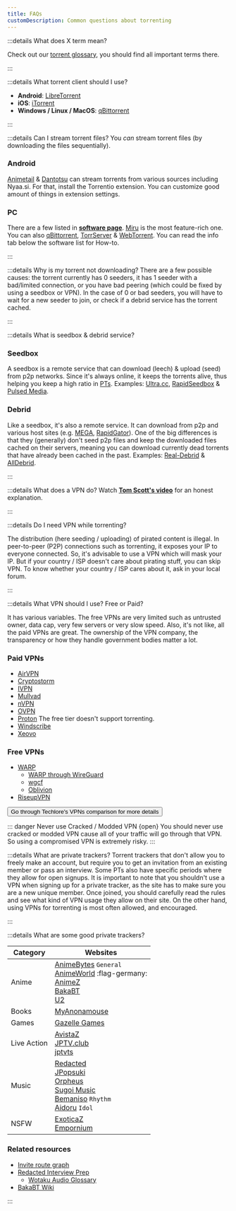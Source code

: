 ```yaml
---
title: FAQs
customDescription: Common questions about torrenting
---
```


<GradientCard title="FAQs" description="Common questions about torrenting" theme="turquoise" variant="thin"/>


:::details What does X term mean?

Check out our [torrent glossary](/torrenting/glossary), you should find all important terms there.

:::

:::details What torrent client should I use?

- **Android**: [LibreTorrent](https://play.google.com/store/apps/details?id=org.proninyaroslav.libretorrent)
- **iOS**: [iTorrent](https://github.com/XITRIX/iTorrent)
- **Windows / Linux / MacOS**: [qBittorrent](https://www.qbittorrent.org/)

:::

:::details Can I stream torrent files?
You *can* stream torrent files (by downloading the files sequentially).

### Android
[Animetail](https://github.com/Dark25/Animetail2) & [Dantotsu](https://dantotsuapp.netlify.app/) can stream torrents from various sources including Nyaa.si. For that, install the Torrentio extension. You can customize good amount of things in extension settings.

### PC
There are a few listed in [**software page**](/software#anime-streaming-2). [Miru](https://miru.watch/) is the most feature-rich one. You can also [qBittorrent](https://www.qbittorrent.org/), [TorrServer](https://github.com/YouROK/TorrServer) & [WebTorrent](https://webtorrent.io/). You can read the info tab below the software list for How-to.

:::

:::details Why is my torrent not downloading?
There are a few possible causes: the torrent currently has 0 seeders, it has 1 seeder with a bad/limited connection, or you have bad peering (which could be fixed by using a seedbox or VPN). In the case of 0 or bad seeders, you will have to wait for a new seeder to join, or check if a debrid service has the torrent cached.

:::

:::details What is seedbox & debrid service?
### Seedbox
A seedbox is a remote service that can download (leech) & upload (seed) from p2p networks. Since it's always online, it keeps the torrents alive, thus helping you keep a high ratio in [PTs](#pt-private-tracker). Examples: [Ultra.cc](https://ultra.cc/), [RapidSeedbox](https://www.rapidseedbox.com/) & [Pulsed Media](https://pulsedmedia.com/).

### Debrid
Like a seedbox, it's also a remote service. It can download from p2p and various host sites (e.g. [MEGA](https://mega.io/), [RapidGator](https://rapidgators.net/)). One of the big differences is that they (generally) don't seed p2p files and keep the downloaded files cached on their servers, meaning you can download currently dead torrents that have already been cached in the past. Examples: [Real-Debrid](https://real-debrid.com/) & [AllDebrid](https://alldebrid.com/).

:::

:::details What does a VPN do?
Watch [**Tom Scott's video**](https://youtu.be/WVDQEoe6ZWY) for an honest explanation.

:::

:::details Do I need VPN while torrenting?

The distribution (here seeding / uploading) of pirated content is illegal. In peer-to-peer (P2P) connections such as torrenting, it exposes your IP to everyone connected. So, it's advisable to use a VPN which will mask your IP. But if your country / ISP doesn't care about pirating stuff, you can skip VPN. To know whether your country / ISP cares about it, ask in your local forum.

:::

:::details What VPN should I use? Free or Paid?

It has various variables. The free VPNs are very limited such as untrusted owner, data cap, very few servers or very slow speed. Also, it's not like, all the paid VPNs are great. The ownership of the VPN company, the transparency or how they handle government bodies matter a lot.

### Paid VPNs
- [AirVPN](https://airvpn.org/)
- [Cryptostorm](https://cryptostorm.is/)
- [IVPN](https://www.ivpn.net/)
- [Mullvad](https://mullvad.net/) <Badge type="tip" text="No port forwarding" />
- [nVPN](https://nvpn.net/)
- [OVPN](https://www.ovpn.com/)
- [Proton](https://protonvpn.com/) <tooltip>The free tier doesn't support torrenting.</tooltip>
- [Windscribe](https://windscribe.com/) <Badge type="tip" text="Freemium" />
- [Xeovo](https://xeovo.com/)

### Free VPNs
- [WARP](https://one.one.one.one/)
  - [WARP through WireGuard](https://rentry.co/foss-warp)
  - [wgcf](https://github.com/ViRb3/wgcf)
  - [Oblivion](https://github.com/bepass-org/oblivion-desktop)
- [RiseupVPN](https://riseup.net/en/vpn)

<Button link="https://www.techlore.tech/vpn" icon="i-fxemoji-lightbulb">Go through Techlore's VPNs comparison for more details</Button>

::: danger Never use Cracked / Modded VPN {open}
You should never use cracked or modded VPN cause all of your traffic will go through that VPN. So using a compromised VPN is extremely risky.
:::

:::details What are private trackers?
Torrent trackers that don't allow you to freely make an account, but require you to get an invitation from an existing member or pass an interview. Some PTs also have specific periods where they allow for open signups. It is important to note that you shouldn't use a VPN when signing up for a private tracker, as the site has to make sure you are a new unique member. Once joined, you should carefully read the rules and see what kind of VPN usage they allow on their site. On the other hand, using VPNs for torrenting is most often allowed, and encouraged.

:::

:::details What are some good private trackers?

| Category | Websites |
|-|-|
| Anime | [AnimeBytes](https://animebytes.tv/) `General` <br> [AnimeWorld](https://animeworld.cx/) :flag-germany: <br> [AnimeZ](https://animetorrents.me/) <Badge type="tip" icon="i-ic-outline-discord" text="Waitlist" link="https://discord.gg/GYahYNWutE" /> <br> [BakaBT](https://bakabt.me/) <br> [U2](https://u2.dmhy.org/portal.php) |
| Books | [MyAnonamouse](https://myanonamouse.net/) |
| Games | [Gazelle Games](https://gazellegames.net/login.php) |
| Live Action | [AvistaZ](https://avistaz.to/) <Badge type="tip" icon="i-ic-outline-discord" text="Waitlist" link="https://discord.gg/GYahYNWutE" /> <br> [JPTV.club](https://jptv.club/) <br> [jptvts](https://jptvts.us/) |
| Music | [Redacted](https://redacted.ch/) <br> [JPopsuki](https://jpopsuki.eu/) <br> [Orpheus](https://orpheus.network/) <br> [Sugoi Music](https://sugoimusic.me/) <br> [Bemaniso](https://bemaniso.ws/) `Rhythm` <br> [Aidoru](https://aidoru-online.me/) `Idol` |
| NSFW | [ExoticaZ](https://exoticaz.to/) <Badge type="tip" icon="i-ic-outline-discord" text="Waitlist" link="https://discord.gg/GYahYNWutE" /> <br> [Empornium](https://www.empornium.is/) |

### Related resources
- [Invite route graph](https://inviteroute.github.io/graph/)
- [Redacted Interview Prep](https://interviewfor.red/en/index.html)
  - [Wotaku Audio Glossary](/glossary/audio)
- [BakaBT Wiki](https://wiki.bakabt.me/index.php/Sign_up)

:::